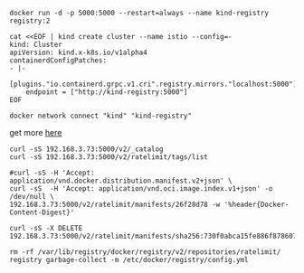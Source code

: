 ```shell
docker run -d -p 5000:5000 --restart=always --name kind-registry registry:2
```

```shell
cat <<EOF | kind create cluster --name istio --config=-
kind: Cluster
apiVersion: kind.x-k8s.io/v1alpha4
containerdConfigPatches:
- |-
  [plugins."io.containerd.grpc.v1.cri".registry.mirrors."localhost:5000"]
    endpoint = ["http://kind-registry:5000"]
EOF
```

```shell
docker network connect "kind" "kind-registry"
```


get more [here](https://medium.com/@deekonda.ajay/create-your-own-secured-docker-private-registry-with-ssl-6a44539f74b8)


```shell
curl -sS 192.168.3.73:5000/v2/_catalog
curl -sS 192.168.3.73:5000/v2/ratelimit/tags/list

#curl -sS -H 'Accept: application/vnd.docker.distribution.manifest.v2+json' \
curl -sS  -H 'Accept: application/vnd.oci.image.index.v1+json' -o /dev/null \
192.168.3.73:5000/v2/ratelimit/manifests/26f28d78 -w '%header{Docker-Content-Digest}'

curl -sS -X DELETE 192.168.3.73:5000/v2/ratelimit/manifests/sha256:730f0abca15fe886f8786074c0a3b8734e799a5efafc603b9388d43db1684583

rm -rf /var/lib/registry/docker/registry/v2/repositories/ratelimit/
registry garbage-collect -m /etc/docker/registry/config.yml
```